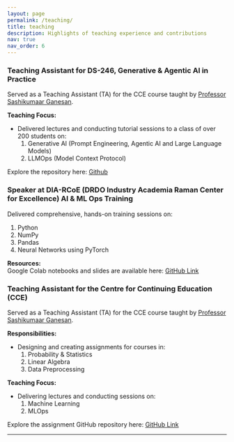 ```yaml
---
layout: page
permalink: /teaching/
title: teaching
description: Highlights of teaching experience and contributions
nav: true
nav_order: 6
---
```


### Teaching Assistant for DS-246, Generative & Agentic AI in Practice


Served as a Teaching Assistant (TA) for the CCE course taught by [Professor Sashikumaar Ganesan](https://cds.iisc.ac.in/faculty/sashi/).

**Teaching Focus:**
- Delivered lectures and conducting tutorial sessions to a class of over 200 students on:
  1. Generative AI (Prompt Engineering, Agentic AI and Large Language Models)
  2. LLMOps (Model Context Protocol)

Explore the repository here: [Github](https://github.com/emharsha1812/Course---Generative-Agentic-AI-in-Practice)



### Speaker at DIA-RCoE (DRDO Industry Academia Raman Center for Excellence) AI & ML Ops Training

Delivered comprehensive, hands-on training sessions on:  
1. Python  
2. NumPy  
3. Pandas  
4. Neural Networks using PyTorch  

**Resources:**  
Google Colab notebooks and slides are available here: [GitHub Link](https://github.com/emharsha1812/Python_Programming_Notebooks)  



### Teaching Assistant for the Centre for Continuing Education (CCE)

Served as a Teaching Assistant (TA) for the CCE course taught by [Professor Sashikumaar Ganesan](https://cds.iisc.ac.in/faculty/sashi/).

**Responsibilities:**
- Designing and creating assignments for courses in:
  1. Probability & Statistics  
  2. Linear Algebra  
  3. Data Preprocessing  

**Teaching Focus:**
- Delivering lectures and conducting sessions on:
  1. Machine Learning  
  2. MLOps  

Explore the assignment GitHub repository here: [GitHub Link](https://github.com/emharsha1812/CCE_Assignment)  

---

